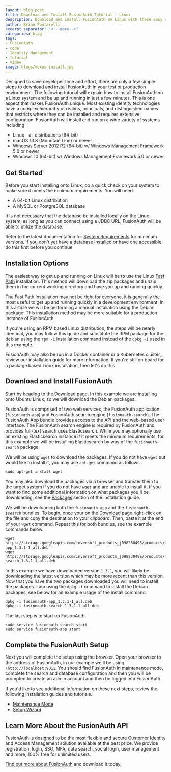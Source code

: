 ```yaml
---
layout: blog-post
title: Download and Install FusionAuth Tutorial - Linux
description: Download and install FusionAuth on Linux with these easy steps.
author: Brian Pontarelli
excerpt_separator: "<!--more-->"
categories: blog
tags:
- FusionAuth
- code
- Identity Management
- tutorial
- video
image: blogs/macos-install.jpg
---
```

Designed to save developer time and effort, there are only a few simple steps to download and install FusionAuth in your test or production environment. The following tutorial will explain how to install FusionAuth on a Linux system and be up and running in just a few minutes. This is one aspect that makes FusionAuth unique. Most existing identity technologies have a complex hierarchy of realms, principals, and distinguished names that restricts where they can be installed and requires extensive configuration. FusionAuth will install and run on a wide variety of systems including:
<!--more-->
- Linux - all distributions (64-bit)
- macOS 10.8 (Mountain Lion) or newer
- Windows Server 2012 R2 (64-bit) w/ Windows Management Framework 5.0 or newer
- Windows 10 (64-bit) w/ Windows Management Framework 5.0 or newer

## Get Started

Before you start installing onto Linux, do a quick check on your system to make sure it meets the minimum requirements. You will need:

- A 64-bit Linux distribution
- A MySQL or PostgreSQL database

It is not necessary that the database be installed locally on the Linux system, as long as you can connect using a JDBC URL, FusionAuth will be able to utilize the database.

Refer to the latest documentation for [System Requirements](/docs/v1/tech/installation-guide/system-requirements "Visit FusionAuth System Requirements") for minimum versions. If you don't yet have a database installed or have one accessible, do this first before you continue.

## Installation Options

The easiest way to get up and running on Linux will be to use the Linux [Fast Path](/docs/v1/tech/installation-guide/fast-path "Fast Path") installation. This method will download the zip packages and unzip them in the current working directory and have you up and running quickly.

The Fast Path installation may not be right for everyone, it is generally the most useful to get up and running quickly in a development environment. In this article we will be performing a manual installation using the Debian package. This installation method may be more suitable for a production instance of FusionAuth.

If you're using an RPM based Linux distribution, the steps will be nearly identical, you may follow this guide and substitute the RPM package for the debian using the `rpm -i` installation command instead of the `dpkg -i` used in this example.

FusionAuth may also be run in a Docker container or a Kubernetes cluster, review our installation guide for more information. If you're still on board for a package based Linux installation, then let's do this.

## Download and Install FusionAuth

Start by heading to the [Download](/download) page. In this example we are installing onto Ubuntu Linux, so we will download the Debian packages.

FusionAuth is comprised of two web services, the FusionAuth application (`fusionauth-app`) and FusionAuth search engine (`fusionauth-search`). The FusionAuth App bundle provides access to the API and the web-based user interface. The FusionAuth search engine is required by FusionAuth and provides full-text search uses Elasticsearch. While you may optionally use an existing Elasticsearch instance if it meets the minimum requirements, for this example  we will be installing Elasticsearch by way of the `fusionauth-search` package.

We will be using `wget` to download the packages. If you do not have `wget` but would like to install it, you may use `apt-get` command as follows.

```
sudo apt-get install wget
```

You may also download the packages via a browser and transfer them to the target system if you do not have `wget` and are unable to install it. If you want to find some additional information on what packages you'll be downloading, see the [Packages](/docs/v1/tech/installation-guide/packages) section of the installation guide.

We will be downloading both the `fusionauth-app` and the `fusionauth-ssearch` bundles. To begin, once your on the  [Download](/download) page right-click on the file and copy the destination to your clipboard. Then, paste it at the end of your `wget` command. Repeat this for both bundles, see the example commands below.

```
wget https://storage.googleapis.com/inversoft_products_j098230498/products/fusionauth/1.3.1/fusionauth-app_1.3.1-1_all.deb
wget https://storage.googleapis.com/inversoft_products_j098230498/products/fusionauth/1.3.1/fusionauth-search_1.3.1-1_all.deb
```

In this example we have downloaded version `1.3.1`, you will likely be downloading the latest version which may be more recent than this version. Now that you have the two packages downloaded you will need to install the packages. I am using the `dpkg -i` command to install the Debian packages, see below for an example usage of the install command.

```
dpkg -i fusionauth-app_1.3.1-1_all.deb
dpkg -i fusionauth-search_1.3.1-1_all.deb
```

The last step is to start up FusionAuth.

```
sudo service fusionauth-search start
sudo service fusionauth-app start
```

## Complete the FusionAuth Setup

Next you will complete the setup using the browser. Open your browser to the address of FusionAuth, in our example we'll be using `\http://localhost:9011`. You should find FusionAuth in maintenance mode, complete the search and database configuration and then you will be prompted to create an admin account and then be logged into FusionAuth.

If you'd like to see additional information on these next steps, review the following installation guides and tutorials.

- [Maintenance Mode](/docs/v1/tech/installation-guide/fusionauth-app#maintenance-mode)
- [Setup Wizard](/docs/v1/tech/tutorials/setup-wizard)

## Learn More About the FusionAuth API

FusionAuth is designed to be the most flexible and secure Customer Identity and Access Management solution available at the best price. We provide registration, login, SSO, MFA, data search, social login, user management and more, 100% free for unlimited users.

[Find out more about FusionAuth](https://fusionauth.io/ "FusionAuth Home") and download it today.
